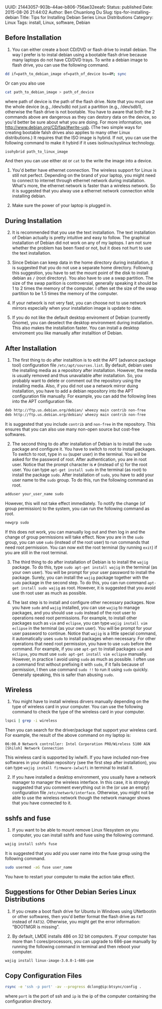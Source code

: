 UUID: 21443057-903b-44ae-b806-756ae32eeafc
Status: published
Date: 2015-08-26 21:44:02
Author: Ben Chuanlong Du
Slug: tips-for-installing-debian
Title: Tips for Installing Debian Series Linux Distributions
Category: Linux
Tags: install, Linux, software, Debian


## Before Installation

1. You can either create a boot CD/DVD or flash drive to install debian.
The way I prefer is to instal debian using a bootable flash drive 
because many laptops do not have CD/DVD trays. 
To write a debian image to flash drive, you can use the following command.
```bash
dd if=path_to_debian_image of=path_of_device bs=4M; sync
```
Or can you also use
```bash
cat path_to_debian_image > path_of_device
```
where path of device is the path of the flash drive. 
Note that you must use the whole device (e.g., /dev/sdb) not just a partition (e.g., /dev/sdb1),
otherwise the flash drive is not bootable.
You have to aware that both the 2 commands above are dangerous 
as they can destory data on the device,
so you'd better be sure about what you are doing. 
For more information, see <http://www.debian.org/CD/faq/#write-usb>.
(The two simple ways for creating bootable falsh drives also applies to many other Linux distributions.)
It requires that the ISO image is hybrid. 
If not, 
you can use the following command to make it hybird if it uses isolinux/syslinux technology.
```bash
isohybrid path_to_linux_image
```
And then you can use either `dd` or `cat` to the write the image into a device.

1. You'd better have ethernet connection. 
The wireless support for Linux is still not perfect.
Depending on the brand of your laptop, 
you might need to connect to internet through ethernet network during installation.
What's more, 
the ethernet network is faster than a wireless network. 
So it is suggested that you alway use a ethernet network connection while installing debian.

2. Make sure the power of your laptop is plugged in. 

## During Installation

2. It is recommended that you use the text installation. 
The text installation of Debian actually is pretty intuitive and easy to follow.
The graphical installation of Debian did not work on any of my laptops.
I am not sure whether the problem has been fixed or not, 
but it does not hurt to use the text installation. 

3. Since Debian can keep data in the home directory during installation,
it is suggested that you do not use a separate home directory. 
Following this suggestion, 
you have to set the mount point of the disk to install debian as `/` (root directory). 
You also have to use a swap partition. 
The size of the swap parition is controversial, 
generally speaking it should be 1 to 2 times the memory of the computer.
I often set the size of the swap partition to be 1.5 times the memory of the computer. 

3. If your network is not very fast, 
you can choose not to use network mirrors especially 
when your installation image is update to date. 

4. If you do not like the default desktop enviroment of Debian (currently Gnome),
you can deselect the desktop environment during installation. 
This also makes the installation faster.
You can install a desktop enviroment you like manually after installtion of Debian. 

## After Installation

1. The first thing to do after installtion is 
to edit the APT (advance package tool) configuration file `/etc/apt/sources.list`. 
By default, debian uses the installing media as a repository after installation.
However, the media is usually removed and thus unavailable after installation.
So, you probably want to delete or comment out the repository using the installing media.
Also, if you did not use a network mirror duing installation, 
you have to add a debian repository into the APT configuration file manually.
For example, you can add the following lines into the APT configuration file.
```bash
deb http://ftp.us.debian.org/debian/ wheezy main contrib non-free
deb http://ftp.us.debian.org/debian/ wheezy main contrib non-free
```
It is suggested that you include `contrib` and `non-free` in the repository.
This ensures that you can also use many non-open source but cost-free softwares.  

2. The second thing to do after installation of Debian is 
to install the `sudo` package and configure it.
You have to switch to root to install packages.
To switch to root, type in `su` (super user) in the terminal. 
You will be asked for the password of root.
After authentication, you are in root user. 
Notice that the prompt character is `#` (instead of `$`) for the root user. 
You can type `apt-get install sudo` in the terminal (as root) to install the package `sudo`.
After installation of `sudo`,
you have to add your user name to the `sudo` group. 
To do this, 
run the following command as root.
```bash
adduser your_user_name sudo
```
However, 
this will not take effect immediately. 
To notify the change (of group permission) to the system, 
you can run the following command as root.
```bash
newgrp sudo
```
If this does not work, 
you can manually log out and then log in
and the change of group permissions will take effect.
Now you are in the `sudo` group, 
you can use `sudo` (instead of the root user) to run commands
that need root permission.
You can now exit the root terminal (by running `exit`) 
if you are still in the root terminal.

3. The third thing to do after installation of Debian is to install the `wajig` package.
To do this, 
type `sudo apt-get install wajig` in the terminal (as your own user).
You will be prompt for your user password to install the package. 
Surely, 
you can install the `wajig` package together with the `sudo` package in the second step. 
To do this, 
you can run command `apt-get install sudo wajig` as root. 
However, it is suggested that you avoid use th root user as much as possible. 

4. The last step is to install and configure other necessary packages.
Now you have `sudo` and `wajig` installed, 
you can use `wajig` to manage packages,
and you should use `sudo` instead of the root user to operations need root permissions.
For example, 
to install other packages such as `vim` and `eclipse`, 
you can type `wajig install vim eclipse` in the terminal (as your own user).
You will be prompt for your user password to continue. 
Notice that `wajig` is a little special command, 
it automatically uses `sudo` to install packages when necessary. 
For other operations that need root permission, 
you have to use `sudo` before the command. 
For example, if you use `apt-get` to install packages `vim` and `eclipse`,
you must use `sudo apt-get install vim eclipse` manually.
However, in practice I avoid using `sudo` as much as possible. 
I often use a command first without prefixing it with `sudo`, 
if it fails because of permission, 
I then use command `sudo !!` to run it using `sudo` quickly.
Generally speaking, this is safer than abusing `sudo`. 

## Wireless
1. You might have to install wireless dirvers manually 
depending on the type of wireless card in your computer. 
You can use the following command to check the type of the wireless card in your computer.
```bash
lspci | grep -i wireless
```
Then you can search for the driver/package that support your wireless card. 
For example, the result of the above command on my laptop is:
```
06:00.0 Network controller: Intel Corporation PRO/Wireless 5100 AGN [Shiloh] Network Connection
```
This wireless card is supported by iwlwifi. 
If you have included non-free softwares in your debian repository 
(see the first step after installation),
you can type `wajig install firmware-iwlwifi` in terminal to install it. 

2. If you have installed a desktop environment, 
you usually have a network manager to manager the wireless interface. 
In this case, 
it is strongly suggested that 
you comment everything out in the (or use an empty) configuration file `/etc/network/interface`.
Otherwise, 
you might not be able to use the wireless network 
though the network manager shows that you have connected to it. 

## sshfs and fuse

1. If you want to be able to mount remove Linux filesystem on you computer, 
you can install sshfs and fuse using the following command. 
```bash
wajig install sshfs fuse
```
It is suggested that you add you user name into the fuse group using the following command.
```bash
sudo usermod -aG fuse user_name
```
You have to restart your computer to make the action take effect. 

## Suggestions for Other Debian Series Linux Distributions

1. If you create a boot flash drive for Ubuntu in Windows using UNetbootin or other softwares, 
then you'd better format the flash drive as `FAT` instead of `FAT32`. 
Otherwise, 
you might get the error information: "BOOTMGR is missing".


2. By default, LMDE installs 486 on 32 bit computers.
If your computer has more than 1 cores/processors, 
you can upgrade to 686-pae manually by running the following command in terminal
and then reboot your computer.
```bash
wajig install linux-image-3.0.0-1-686-pae
```
## Copy Configuration Files 
```bash
rsync -e 'ssh -p port' -av --progress dclong@ip:btsync/config .
```
where `port` is the port of ssh 
and `ip` is the ip of the computer containing the configuration directory.


